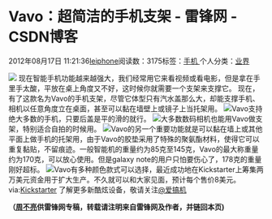 
# Vavo：超简洁的手机支架 - 雷锋网 - CSDN博客


2012年08月17日 11:21:36[leiphone](https://me.csdn.net/leiphone)阅读数：3175标签：[手机																](https://so.csdn.net/so/search/s.do?q=手机&t=blog)个人分类：[业界																](https://blog.csdn.net/leiphone/article/category/873390)


![](http://www.leiphone.com/wp-content/uploads/2012/08/tt.png)
现在智能手机功能越来越强大，我们经常用它来看视频或看电影，但是拿在手里手太酸，平放在桌上角度又不好，这时候你就需要一个支架来支撑它。
现在，有了这款名为Vavo的手机支架，尽管它体型只有汽水盖那么大，却能支撑手机、相机以任意角度立在桌面，甚至可以黏在墙壁上或镜子上当托架用。
![](http://www.leiphone.com/wp-content/uploads/2012/08/35.jpg)Vavo支持绝大多数的手机，只要后盖是平的滑的就行。
![](http://www.leiphone.com/wp-content/uploads/2012/08/118.jpg)大多数数码相机也能用Vavo做支架，特别适合自拍的时候用。
![](http://www.leiphone.com/wp-content/uploads/2012/08/45.jpg)Vavo的另一个重要功能就是可以黏在墙上或其他平面上做手机的托架用，由于Vavo的胶垫采用了特殊的聚氨酯材料，使得它可以重复黏贴，不留痕迹。一般智能机的重量约为85克至145克，Vavo的最大称重量约为170克，可以放心使用。但是galaxy
 note的用户只怕要伤心了，178克的重量刚好超标。
![](http://www.leiphone.com/wp-content/uploads/2012/08/210.jpg)Vavo有多种颜色款式可以选择，最近成功地在Kickstarter上筹集两万美元资金用于扩大生产。不久就可以和大家见面，预计每个售价8美元。
via:[Kickstarter](http://www.kickstarter.com/projects/1689824368/vavo-universal-stand-and-mount-for-smart-phones-de)
了解更多新酷炫设备，敬请关注[@爱搞机](http://weibo.com/u/2708473010)

**（****[周不亮](http://www.leiphone.com/author/%E5%91%A8%E4%B8%8D%E4%BA%AE)****供****雷锋网****专稿，转载请注明来自雷锋网及作者，并链回本页)**

